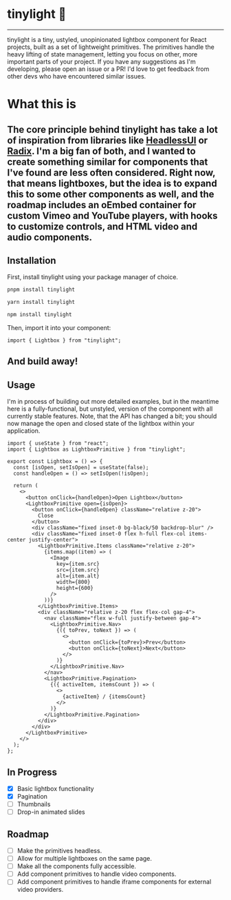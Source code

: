 # tinylight 🎉

---

tinylight is a tiny, ustyled, unopinionated lightbox component for React projects, built as a set of lightweight primitives. The primitives handle the heavy lifting of state management, letting you focus on other, more important parts of your project. If you have any suggestions as I'm developing, please open an issue or a PR! I'd love to get feedback from other devs who have encountered similar issues.

# What this is

## The core principle behind tinylight has take a lot of inspiration from libraries like [HeadlessUI](https://headlessui.com) or [Radix](https://radix-ui.com). I'm a big fan of both, and I wanted to create something similar for components that I've found are less often considered. Right now, that means lightboxes, but the idea is to expand this to some other components as well, and the roadmap includes an oEmbed container for custom Vimeo and YouTube players, with hooks to customize controls, and HTML video and audio components.

## Installation

First, install tinylight using your package manager of choice.

```bash title="pnpm (recommended)"
pnpm install tinylight
```

```bash title="yarn"
yarn install tinylight
```

```bash title="npm"
npm install tinylight
```

Then, import it into your component:

```tsx
import { Lightbox } from "tinylight";
```

## And build away!

## Usage

I'm in process of building out more detailed examples, but in the meantime here is a fully-functional, but unstyled, version of the component with all currently stable features.
Note, that the API has changed a bit; you should now manage the open and closed state of the lightbox within your application.

```tsx title="Lightbox.tsx"
import { useState } from "react";
import { Lightbox as LightboxPrimitive } from "tinylight";

export const Lightbox = () => {
  const [isOpen, setIsOpen] = useState(false);
  const handleOpen = () => setIsOpen(!isOpen);

  return (
    <>
      <button onClick={handleOpen}>Open Lightbox</button>
      <LightboxPrimitive open={isOpen}>
        <button onClick={handleOpen} className="relative z-20">
          Close
        </button>
        <div className="fixed inset-0 bg-black/50 backdrop-blur" />
        <div className="fixed inset-0 flex h-full flex-col items-center justify-center">
          <LightboxPrimitive.Items className="relative z-20">
            {items.map((item) => (
              <Image
                key={item.src}
                src={item.src}
                alt={item.alt}
                width={800}
                height={600}
              />
            ))}
          </LightboxPrimitive.Items>
          <div className="relative z-20 flex flex-col gap-4">
            <nav className="flex w-full justify-between gap-4">
              <LightboxPrimitive.Nav>
                {({ toPrev, toNext }) => (
                  <>
                    <button onClick={toPrev}>Prev</button>
                    <button onClick={toNext}>Next</button>
                  </>
                )}
              </LightboxPrimitive.Nav>
            </nav>
            <LightboxPrimitive.Pagination>
              {({ activeItem, itemsCount }) => (
                <>
                  {activeItem} / {itemsCount}
                </>
              )}
            </LightboxPrimitive.Pagination>
          </div>
        </div>
      </LightboxPrimitive>
    </>
  );
};
```

## In Progress

- [x] Basic lightbox functionality
- [x] Pagination
- [ ] Thumbnails
- [ ] Drop-in animated slides

## Roadmap

- [ ] Make the primitives headless.
- [ ] Allow for multiple lightboxes on the same page.
- [ ] Make all the components fully accessible.
- [ ] Add component primitives to handle video components.
- [ ] Add component primitives to handle iframe components for external video providers.
